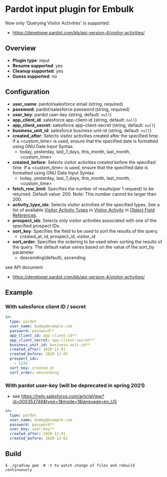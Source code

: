 # Pardot input plugin for Embulk

Now only 'Querying Visitor Activities' is supported.
- https://developer.pardot.com/kb/api-version-4/visitor-activities/

## Overview

* **Plugin type**: input
* **Resume supported**: yes
* **Cleanup supported**: yes
* **Guess supported**: no

## Configuration

- **user_name**: pardot/salesforce email (string, required)
- **password**: pardot/salesforce password (string, required)
- **user_key**: pardot user-key (string, default: `null`)
- **app_client_id**: salesforce app-client-id (string, default: `null`)
- **app_client_secret**: salesforce app-client-secret (string, default: `null`)
- **business_unit_id**: salesforce business-unit-id (string, default: `null`)
- **created_after**: Selects visitor activities created after the specified time. If a <custom_time> is used, ensure that the specified date is formatted using GNU Date Input Syntax.
  - today, yesterday, last_7_days, this_month, last_month, <custom_time>
- **created_before**: Selects visitor activities created before the specified time. If a <custom_time> is used, ensure that the specified date is formatted using GNU Date Input Syntax.
  - today, yesterday, last_7_days, this_month, last_month, <custom_time>
- **fetch_row_limit**: Specifies the number of results(per 1 request) to be returned. Default value: 200. Note: This number cannot be larger than 200.
- **activity_type_ids**: Selects visitor activities of the specified types. See a list of available [Visitor Activity Types](https://developer.pardot.com/kb/object-field-references/#visitor-activity-types) in [Visitor Activity](https://developer.pardot.com/kb/object-field-references/#visitor-activity) in [Object Field References](https://developer.pardot.com/kb/object-field-references/).
- **prospect_ids**: Selects only visitor activities associated with one of the specified prospect IDs.
- **sort_key**: Specifies the field to be used to sort the results of the query.
  - created_at, id, prospect_id, visitor_id
- **sort_order**: Specifies the ordering to be used when sorting the results of the query. The default value varies based on the value of the sort_by parameter
  - descending(default), ascending

see API document
- https://developer.pardot.com/kb/api-version-4/visitor-activities/

## Example

### With salesforce client ID / secret

```yaml
in:
  type: pardot
  user_name: dummy@example.com
  password: password**
  app_client_id: app-client-id**
  app_client_secret: app-client-secret**
  business_unit_id: business-unit-id**
  created_after: 2020-12-01
  created_before: 2020-12-02
  prospect_ids:
    - 1234
  sort_key: created_at
  sort_order: descending
```

### With pardot user-key (will be deprecated in spring 2021)

- see https://help.salesforce.com/articleView?id=000353746&type=1&mode=1&language=en_US

```yaml
in:
  type: pardot
  user_name: dummy@example.com
  password: password**
  user_key: user-key**
  created_after: 2020-12-01
  created_before: 2020-12-02
```


## Build

```
$ ./gradlew gem  # -t to watch change of files and rebuild continuously
```
